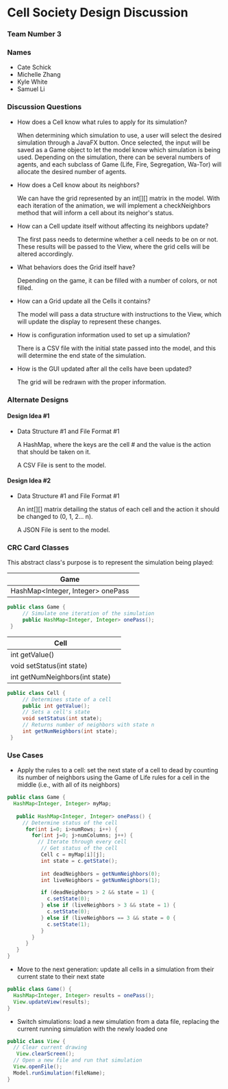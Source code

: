 # Cell Society Design Discussion
### Team Number 3
### Names
* Cate Schick
* Michelle Zhang
* Kyle White
* Samuel Li

### Discussion Questions

 * How does a Cell know what rules to apply for its simulation?

   When determining which simulation to use, a user will select the desired simulation through
a JavaFX button. Once selected, the input will be saved as a Game object to let the model know which 
simulation is being used. Depending on the simulation, there can be several numbers of agents, and 
each subclass of Game (Life, Fire, Segregation, Wa-Tor) will allocate the desired number of agents.

 * How does a Cell know about its neighbors?

   We can have the grid represented by an int[][] matrix in the model. With each iteration of the animation,
we will implement a checkNeighbors method that will inform a cell about its neighor's status.

 * How can a Cell update itself without affecting its neighbors update?

   The first pass needs to determine whether a cell needs to be on or not. These results will be passed 
to the View, where the grid cells will be altered accordingly.

 * What behaviors does the Grid itself have?

   Depending on the game, it can be filled with a number of colors, or not filled.

 * How can a Grid update all the Cells it contains?

   The model will pass a data structure with instructions to the View, which will update the display
to represent these changes.

 * How is configuration information used to set up a simulation?

   There is a CSV file with the initial state passed into the model, and this will determine
the end state of the simulation.

 * How is the GUI updated after all the cells have been updated?

   The grid will be redrawn with the proper information.
 
### Alternate Designs

#### Design Idea #1

 * Data Structure #1 and File Format #1

   A HashMap, where the keys are the cell # and the value is the action that should
be taken on it. 
 
   A CSV File is sent to the model.

#### Design Idea #2

 * Data Structure #1 and File Format #1

   An int[][] matrix detailing the status of each cell and the action it should
   be changed to (0, 1, 2... n).

   A JSON File is sent to the model.
 
### CRC Card Classes

This abstract class's purpose is to represent the simulation being played:

|Game| |
|---|---|
|HashMap<Integer, Integer> onePass  | |

```java
public class Game {
     // Simulate one iteration of the simulation
     public HashMap<Integer, Integer> onePass();
 }
 ```

|Cell| |
|---|---|
|int getValue()   | |
|void setStatus(int state)    |  |
|int getNumNeighbors(int state)  | |


```java
public class Cell {
     // Determines state of a cell
     public int getValue();
     // Sets a cell's state
     void setStatus(int state);
     // Returns number of neighbors with state n
     int getNumNeighbors(int state);
 }
 ```

### Use Cases

 * Apply the rules to a cell: set the next state of a cell to dead by counting its number of neighbors using the Game of Life rules for a cell in the middle (i.e., with all of its neighbors)
```java
public class Game {
  HashMap<Integer, Integer> myMap;
  
   public HashMap<Integer, Integer> onePass() {
     // Determine status of the cell
      for(int i=0; i>numRows; i++) {
        for(int j=0; j>numColumns; j++) {
          // Iterate through every cell
           // Get status of the cell
           Cell c = myMap[i][j];
           int state = c.getState();
           
           int deadNeighbors = getNumNeighbors(0);
           int liveNeighbors = getNumNeighbors(1);

           if (deadNeighbors > 2 && state = 1) {
             c.setState(0);
           } else if (liveNeighbors > 3 && state = 1) {
             c.setState(0);
           } else if (liveNeighbors == 3 && state = 0 {
             c.setState(1);
           } 
        }
      }
   }
}
```

 * Move to the next generation: update all cells in a simulation from their current state to their next state
```java
public class Game() {
  HashMap<Integer, Integer> results = onePass();
  View.updateView(results);
}
```

 * Switch simulations: load a new simulation from a data file, replacing the current running simulation with the newly loaded one
```java
public class View {
  // Clear current drawing
   View.clearScreen();
  // Open a new file and run that simulation
  View.openFile();
  Model.runSimulation(fileName);
}
```
